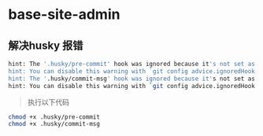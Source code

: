 # base-site-admin

## 解决husky 报错

```bash
hint: The '.husky/pre-commit' hook was ignored because it's not set as executable.
hint: You can disable this warning with `git config advice.ignoredHook false`.
hint: The '.husky/commit-msg' hook was ignored because it's not set as executable.
hint: You can disable this warning with `git config advice.ignoredHook false`.
```

> 执行以下代码

```bash
chmod +x .husky/pre-commit
chmod +x .husky/commit-msg
```
